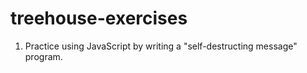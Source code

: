 # treehouse-exercises
1. Practice using JavaScript by writing a "self-destructing message" program.
